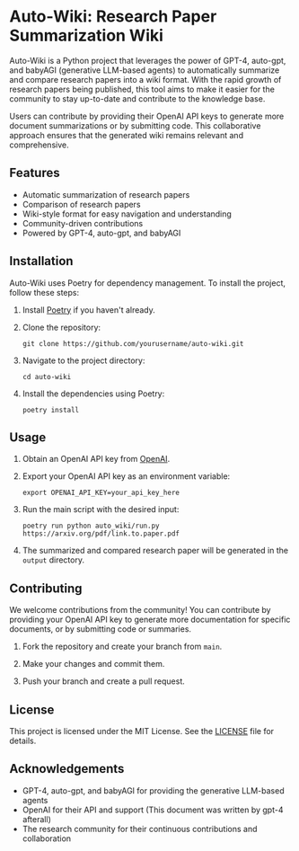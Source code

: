 # Auto-Wiki: Research Paper Summarization Wiki

Auto-Wiki is a Python project that leverages the power of GPT-4, auto-gpt, and babyAGI (generative LLM-based agents) to automatically summarize and compare research papers into a wiki format. With the rapid growth of research papers being published, this tool aims to make it easier for the community to stay up-to-date and contribute to the knowledge base.

Users can contribute by providing their OpenAI API keys to generate more document summarizations or by submitting code. This collaborative approach ensures that the generated wiki remains relevant and comprehensive.

## Features

- Automatic summarization of research papers
- Comparison of research papers
- Wiki-style format for easy navigation and understanding
- Community-driven contributions
- Powered by GPT-4, auto-gpt, and babyAGI

## Installation

Auto-Wiki uses Poetry for dependency management. To install the project, follow these steps:

1. Install [Poetry](https://python-poetry.org/docs/#installation) if you haven't already.

2. Clone the repository:

   ```
   git clone https://github.com/yourusername/auto-wiki.git
   ```

3. Navigate to the project directory:

   ```
   cd auto-wiki
   ```

4. Install the dependencies using Poetry:

   ```
   poetry install
   ```

## Usage

1. Obtain an OpenAI API key from [OpenAI](https://beta.openai.com/signup/).

2. Export your OpenAI API key as an environment variable:

   ```
   export OPENAI_API_KEY=your_api_key_here
   ```

3. Run the main script with the desired input:

   ```
   poetry run python auto_wiki/run.py https://arxiv.org/pdf/link.to.paper.pdf
   ```

4. The summarized and compared research paper will be generated in the `output` directory.

## Contributing

We welcome contributions from the community! You can contribute by providing your OpenAI API key to generate more documentation for specific documents, or by submitting code or summaries.

1. Fork the repository and create your branch from `main`.

2. Make your changes and commit them.

3. Push your branch and create a pull request.

## License

This project is licensed under the MIT License. See the [LICENSE](LICENSE) file for details.

## Acknowledgements

- GPT-4, auto-gpt, and babyAGI for providing the generative LLM-based agents
- OpenAI for their API and support (This document was written by gpt-4 afterall)
- The research community for their continuous contributions and collaboration

